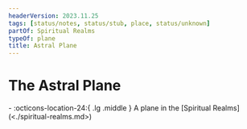 ```yaml
---
headerVersion: 2023.11.25
tags: [status/notes, status/stub, place, status/unknown]
partOf: Spiritual Realms
typeOf: plane
title: Astral Plane
---
```

# The Astral Plane
<div class="grid cards ext-narrow-margin ext-one-column" markdown>
-    :octicons-location-24:{ .lg .middle } A plane in the [Spiritual Realms](<./spiritual-realms.md>)  
</div>


